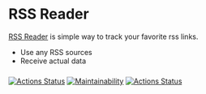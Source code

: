 # RSS Reader
<a href="https://cool-rss-reader.vercel.app/" target="_blank" rel="noopener noreferrer">RSS Reader</a> is simple way to track your favorite rss links.

- Use any RSS sources
- Receive actual data
###
[![Actions Status](https://github.com/tutburatino/frontend-project-lvl3/workflows/Node%20CI/badge.svg)](https://github.com/tutburatino/frontend-project-lvl3/actions)
[![Maintainability](https://api.codeclimate.com/v1/badges/858aaa1c0afaf15a0383/maintainability)](https://codeclimate.com/github/tutburatino/frontend-project-lvl3/maintainability)
[![Actions Status](https://github.com/tutburatino/frontend-project-lvl3/workflows/hexlet-check/badge.svg)](https://github.com/tutburatino/frontend-project-lvl3/actions)
